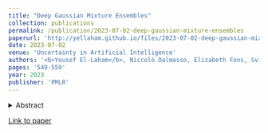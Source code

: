 ```yaml
---
title: "Deep Gaussian Mixture Ensembles"
collection: publications
permalink: /publication/2023-07-02-deep-gaussian-mixture-ensembles
paperurl: 'http://yellaham.github.io/files/2023-07-02-deep-gaussian-mixture-ensembles.pdf'
date: 2023-07-02
venue: 'Uncertainty in Artificial Intelligence'
authors: '<b>Yousef El-Laham</b>, Niccolò Dalmasso, Elizabeth Fons, Svitlana Vyetrenko'
pages: '549-559'
year: 2023
publisher: 'PMLR'
---
```


<details>
<summary>Abstract</summary>
<br>
This work introduces a novel probabilistic deep learning technique called deep Gaussian mixture ensembles (DGMEs),
which enables accurate quantification of both epistemic and aleatoric uncertainty. By assuming the data generating 
process follows that of a Gaussian mixture, DGMEs are capable of approximating complex probability distributions, 
such as heavy-tailed or multimodal distributions. Our contributions include the derivation of an 
expectation-maximization (EM) algorithm used for learning the model parameters, which results in an upper-bound on the 
log-likelihood of training data over that of standard deep ensembles. Additionally, the proposed EM training procedure 
allows for learning of mixture weights, which is not commonly done in ensembles. Our experimental results demonstrate 
that DGMEs outperform state-of-the-art uncertainty quantifying deep learning models in handling complex predictive 
densities.
</details>

[Link to paper](http://yellaham.github.io/files/2023-07-02-deep-gaussian-mixture-ensembles.pdf)
